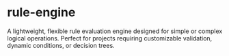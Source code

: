 # rule-engine
A lightweight, flexible rule evaluation engine designed for simple or complex logical operations. Perfect for projects requiring customizable validation, dynamic conditions, or decision trees.
